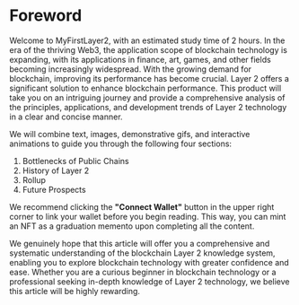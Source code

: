 # Foreword

Welcome to MyFirstLayer2, with an estimated study time of 2 hours. In the era of the thriving Web3, the application scope of blockchain technology is expanding, with its applications in finance, art, games, and other fields becoming increasingly widespread. With the growing demand for blockchain, improving its performance has become crucial. Layer 2 offers a significant solution to enhance blockchain performance. This product will take you on an intriguing journey and provide a comprehensive analysis of the principles, applications, and development trends of Layer 2 technology in a clear and concise manner. 

We will combine text, images, demonstrative gifs, and interactive animations to guide you through the following four sections:

1. Bottlenecks of Public Chains
2. History of Layer 2
3. Rollup
4. Future Prospects

We recommend clicking the **"Connect Wallet"** button in the upper right corner to link your wallet before you begin reading. This way, you can mint an NFT as a graduation memento upon completing all the content.

We genuinely hope that this article will offer you a comprehensive and systematic understanding of the blockchain Layer 2 knowledge system, enabling you to explore blockchain technology with greater confidence and ease. Whether you are a curious beginner in blockchain technology or a professional seeking in-depth knowledge of Layer 2 technology, we believe this article will be highly rewarding.

<GithubAvatar owner='lxdao-official' repo='myfirstlayer2-frontend' path='mdx/en/0.0-foreword.md' />

<EditChapter url='https://github.com/lxdao-official/myfirstlayer2-frontend/blob/main/mdx/en/0.0-foreword.md' />
